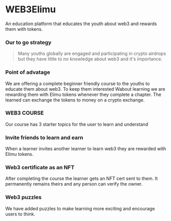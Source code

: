 # WEB3Elimu
An education platform that educates the youth about web3 and rewards them with tokens.

### Our to go strategy
> Many youths globally are engaged and participating in crypto airdrops but they have little to no knowledge about web3 and it's importance.

### Point of advatage
We are offering a complete beginner friendly course to the youths to educate them about web3. To keep them interested Wabout learning we are rewarding them with Elimu tokens whenever they complete a chapter. The learned can exchange the tokens to money on a crypto exchange.

### WEB3 COURSE
Our course has 3 starter topics for the user to learn and understand

### Invite friends to learn and earn
When a learner invites another learner to learn web3 they are rewarded with Elimu tokens.

### Web3 certificate as an NFT
After completing the course the learner gets an NFT cert sent to them. It permanently remains theirs and any person can verify the owner.

### Web3 puzzles
We have added puzzles to make learning more exciting and encourage users to think.
